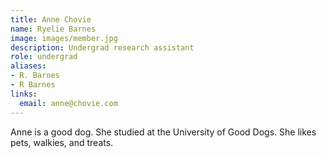 ```yaml
---
title: Anne Chovie
name: Ryelie Barnes
image: images/member.jpg
description: Undergrad research assistant
role: undergrad
aliases:
- R. Barnes
- R Barnes
links:
  email: anne@chovie.com
---
```


Anne is a good dog.
She studied at the University of Good Dogs.
She likes pets, walkies, and treats.
